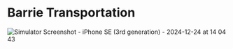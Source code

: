 # Barrie Transportation 

![Simulator Screenshot - iPhone SE (3rd generation) - 2024-12-24 at 14 04 43](https://github.com/user-attachments/assets/6a2f0176-222e-4741-b160-94f7286a1a79)

